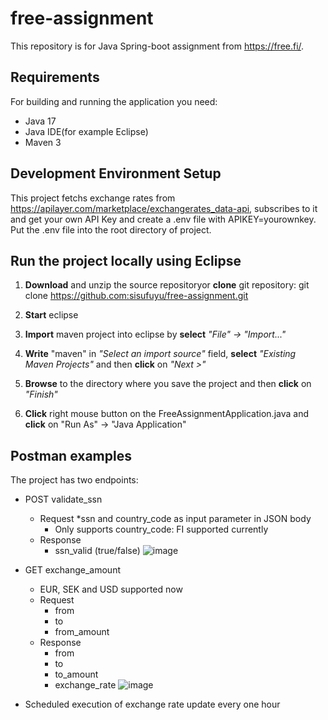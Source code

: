 # free-assignment

This repository is for Java Spring-boot assignment from https://free.fi/. 

## Requirements
For building and running the application you need:
- Java 17
- Java IDE(for example Eclipse)
- Maven 3

## Development Environment Setup
This project fetchs exchange rates from https://apilayer.com/marketplace/exchangerates_data-api, subscribes to it and get your own API Key and create a .env file with 
APIKEY=yourownkey. Put the .env file into the root directory of project. 

## Run the project locally using Eclipse
1. **Download** and unzip the source repositoryor **clone** git repository:
      git clone https://github.com:sisufuyu/free-assignment.git

2. **Start** eclipse

3. **Import** maven project into eclipse by **select** _"File" &#8594; "Import..."_<br>

4. **Write** "maven" in _"Select an import source"_ field, **select** _"Existing Maven Projects"_ and then **click** on _"Next >"_<br>

5. **Browse** to the directory where you save the project and then **click** on _"Finish"_<br>

6. **Click** right mouse button on the FreeAssignmentApplication.java and **click** on "Run As" -> "Java Application"

## Postman examples
The project has two endpoints:
* POST validate_ssn
    * Request
        *ssn and country_code as input parameter in JSON body
        * Only supports country_code: FI supported currently
    * Response
        * ssn_valid (true/false)
![image](https://user-images.githubusercontent.com/20355911/231526842-61b7c1c7-331a-41fd-afbf-e38eb46d5c4d.png)

* GET exchange_amount
    * EUR, SEK and USD supported now
    * Request
        * from
        * to
        * from_amount
    * Response
        * from
        * to
        * to_amount
        * exchange_rate
![image](https://user-images.githubusercontent.com/20355911/231528256-87d8978c-7396-462e-b397-7bc8520b7066.png)

* Scheduled execution of exchange rate update every one hour

    
